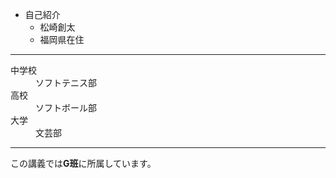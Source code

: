 * 自己紹介
  * 松崎創太
  * 福岡県在住
***
<dl>
  <dt>中学校</dt>
  <dd>ソフトテニス部</dd>
  <dt>高校</dt>
  <dd>ソフトボール部</dd>
  <dt>大学</dt>
  <dd>文芸部</dd>
</dl>

***

この講義では**G班**に所属しています。
